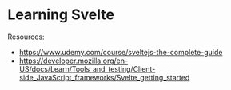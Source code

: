# Learning Svelte

Resources:
* https://www.udemy.com/course/sveltejs-the-complete-guide
* https://developer.mozilla.org/en-US/docs/Learn/Tools_and_testing/Client-side_JavaScript_frameworks/Svelte_getting_started

